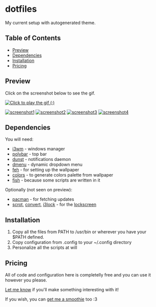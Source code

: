 # dotfiles

My current setup with autogenerated theme.

## Table of Contents

* [Preview](#preview)
* [Dependencies](#dependencies)
* [Installation](#installation)
* [Pricing](#pricing)

## Preview

Click on the screenshot below to see the gif.

[![Click to play the gif (:)](http://i.imgur.com/wjIStfy.png)](http://imgur.com/B4UaiPz)

[![screenshot1](http://i.imgur.com/fHdx0Hlb.jpg)](http://i.imgur.com/fHdx0Hl.png)
[![screenshot2](http://i.imgur.com/6TaMLUmb.jpg)](http://i.imgur.com/6TaMLUm.png)
[![screenshot3](http://i.imgur.com/ph3EKOsb.jpg)](http://i.imgur.com/ph3EKOs.png)
[![screenshot4](http://i.imgur.com/43KdsFIb.jpg)](http://i.imgur.com/43KdsFI.png)

## Dependencies

You will need:
* [i3wm](https://i3wm.org/) - windows manager
* [polybar](https://github.com/jaagr/polybar) - top bar
* [dunst](http://knopwob.org/dunst/index.html) - notifications daemon
* [dmenu](http://tools.suckless.org/dmenu/) - dynamic dropdown menu
* [feh](https://feh.finalrewind.org/) - for setting up the wallpaper
* [colors](http://blog.z3bra.org/2015/06/vomiting-colors.html) - to generate colors palette from wallpaper
* [fish](https://fishshell.com/) - because some scripts are written in it

Optionally (not seen on preview):
* [pacman](https://www.archlinux.org/pacman/) - for fetching updates
* [scrot](https://www.archlinux.org/packages/?name=scrot), [convert](https://www.imagemagick.org/script/convert.php), [i3lock](https://i3wm.org/i3lock/) - for the [lockscreen](http://plankenau.com/blog/post/gaussianlock)

## Installation

1. Copy all the files from PATH to /usr/bin or wherever you have your $PATH defined.
2. Copy configuration from .config to your ~/.config directory
3. Personalize all the scripts at will

## Pricing

All of code and configuration here is completelly free and you can use it however you please.

[Let me know](mailto:jezor@gmail.com) if you'll make something interesting with it!

If you wish, you can [get me a smoothie](https://www.paypal.me/jezor) too :3
